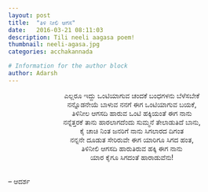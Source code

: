 ```yaml
---
layout: post
title:  "ತಿಳಿ ನೀಲಿ ಆಗಸ"
date:   2016-03-21 08:11:03
description: Tili neeli aagasa poem!
thumbnail: neeli-agasa.jpg  
categories: acchakannada

# Information for the author block
author: Adarsh
---
```

<p align ="center">ಎಲ್ಲರೂ ಇದ್ದು ಒಂಟಿಯಾಗುವ ಚಂದಕೆ ಬಂಧಗಳನು ಬೆಳೆಸಬೇಕೆ<br>
ನನ್ನೊಡನೇಯೆ ಬಾಳುವ ನನಗೆ ಈಗ ಒಂಟಿಯಾಗುವ ಬಯಕೆ,<br><!--more-->
ತಿಳಿನೀಲ ಆಗಸದಿ ಹಾರುವ ಒಂಟಿ ಹಕ್ಕಿಯಂತೆ ಈಗ ನಾನು<br>
ನನ್ನೆತ್ತರಕೆ ತಾನು ಹಾರಲಾಗದೆಂದು ಸುಮ್ಮನೆ ತೇಲಾಡುತಿದೆ ಬಾನು,<br>
ಕೈ ಚಾಚಿ ನಿಂತ ಜನರಿಗೆ ನಾನು ಸಿಗಲಾರದ ದಿಗಂತ<br>
ನನ್ನನೇ ದೂಡುತ ಸೇರಿರುವೇ ಈಗ ಯಾರಿಗೂ ಸಿಗದ ಹಂತ,<br>
ತಿಳಿನೀಲಿ ಆಗಸದಿ ಹಾರುತಿರುವ ಹಕ್ಕಿ ಈಗ ನಾನು<br>
ಯಾರ ಕೈಗೂ ಸಿಗದಂತೆ ಹಾರಾಡುವೆನು!<br>

<br>– ಆದರ್ಶ</p>
